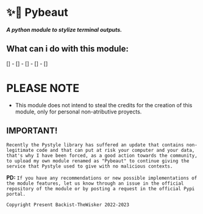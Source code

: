 # ✨🍃 Pybeaut

**_A python module to stylize terminal outputs._**

## What can i do with this module:
[] - 
[] -
[] -
[] -
[]

# PLEASE NOTE
- This module does not intend to steal the credits for the creation of this module, only for personal non-atributive proyects.

## IMPORTANT!
```Recently the Pystyle library has suffered an update that contains non-legitimate code and that can put at risk your computer and your data, that's why I have been forced, as a good action towards the community, to upload my own module renamed as "Pybeaut" to continue giving the service that Pystyle used to give with no malicious contexts.```

**PD:** ``If you have any recommendations or new possible implementations of the module features, let us know through an issue in the official repository of the module or by posting a request in the official Pypi portal.``

``Copyright Present Backist-TheWisker 2022-2023``

